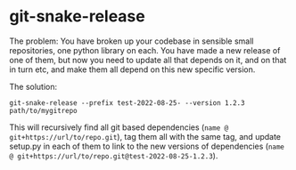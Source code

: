 # git-snake-release

The problem: You have broken up your codebase in sensible small repositories, one python library on each.
You have made a new release of one of them, but now you need to update all that depends on it, and on that in turn etc,
and make them all depend on this new specific version.

The solution:

```
git-snake-release --prefix test-2022-08-25- --version 1.2.3 path/to/mygitrepo
```

This will recursively find all git based dependencies (`name @ git+https://url/to/repo.git`), tag them all with the same tag,
and update setup.py in each of them to link to the new versions of dependencies (`name @ git+https://url/to/repo.git@test-2022-08-25-1.2.3`).
